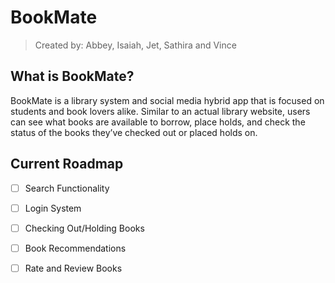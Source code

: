 # BookMate  
> Created by: Abbey, Isaiah, Jet, Sathira and Vince

## What is BookMate?

BookMate is a library system and social media hybrid app that is focused on students and book lovers alike. 
Similar to an actual library website, users can see what books are available to borrow, place holds, and check the status 
of the books they’ve checked out or placed holds on.

## Current Roadmap

- [ ] Search Functionality
- [ ] Login System
- [ ] Checking Out/Holding Books
- [ ] Book Recommendations
- [ ] Rate and Review Books



